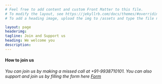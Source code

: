 ```yaml
---
# Feel free to add content and custom Front Matter to this file.
# To modify the layout, see https://jekyllrb.com/docs/themes/#overriding-theme-defaults
# To add a heading image, upload the img to /assets and type the file name + extension into "headerimg"

layout: page
headerimg: 
tagline: Join and Support us
heading: We welcome you
description: 
---
```

<div class="container-fluid">
<h4>How to join us</h4>
<h6> You can join us by making a missed call at +91-9938710101. You can also support and join us by filling the form here <a href="https://www.aapodisha.org/">Form</a>  </h6>
</div>
